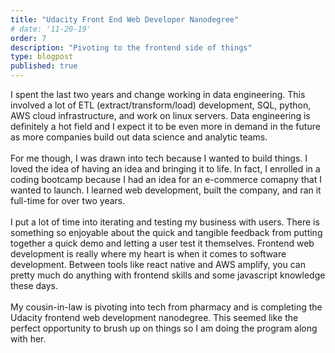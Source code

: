 ```yaml
---
title: "Udacity Front End Web Developer Nanodegree"
# date: '11-20-19'
order: 7
description: "Pivoting to the frontend side of things"
type: blogpost
published: true
---
```

I spent the last two years and change working in data engineering. This involved a lot of ETL (extract/transform/load) development, SQL, python, AWS cloud infrastructure, and work on linux servers. Data engineering is definitely a hot field and I expect it to be even more in demand in the future as more companies build out data science and analytic teams.
<br><br>
For me though, I was drawn into tech because I wanted to build things. I loved the idea of having an idea and bringing it to life. In fact, I enrolled in a coding bootcamp because I had an idea for an e-commerce comapny that I wanted to launch. I learned web development, built the company, and ran it full-time for over two years. 
<br><br>
I put a lot of time into iterating and testing my business with users. There is something so enjoyable about the quick and tangible feedback from putting together a quick demo and letting a user test it themselves. Frontend web development is really where my heart is when it comes to software development. Between tools like react native and AWS amplify, you can pretty much do anything with frontend skills and some javascript knowledge these days. 
<br><br>
My cousin-in-law is pivoting into tech from pharmacy and is completing the Udacity frontend web development nanodegree. This seemed like the perfect opportunity to brush up on things so I am doing the program along with her. 